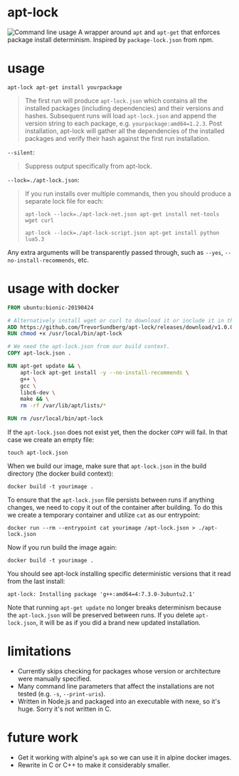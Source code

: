 # apt-lock
![Command line usage](https://trevorsundberg.github.io/apt-lock.gif)
A wrapper around `apt` and `apt-get` that enforces package install determinism. Inspired by `package-lock.json` from npm.

# usage
`apt-lock apt-get install yourpackage`

>The first run will produce `apt-lock.json` which contains all the installed packages (including dependencies) and their versions and hashes. Subsequent runs will load `apt-lock.json` and append the version string to each package, e.g. `yourpackage:amd64=1.2.3`. Post installation, apt-lock will gather all the dependencies of the installed packages and verify their hash against the first run installation.

`--silent`:

>Suppress output specifically from apt-lock.

`--lock=./apt-lock.json`:

>If you run installs over multiple commands, then you should produce a separate lock file for each:
>
>`apt-lock --lock=./apt-lock-net.json apt-get install net-tools wget curl`
>
>`apt-lock --lock=./apt-lock-script.json apt-get install python lua5.3`

Any extra arguments will be transparently passed through, such as `--yes`, `--no-install-recommends`, etc.

# usage with docker
```dockerfile
FROM ubuntu:bionic-20190424

# Alternatively install wget or curl to download it or include it in the docker build context.
ADD https://github.com/TrevorSundberg/apt-lock/releases/download/v1.0.0/apt-lock-x64 /usr/local/bin/apt-lock
RUN chmod +x /usr/local/bin/apt-lock

# We need the apt-lock.json from our build context.
COPY apt-lock.json .

RUN apt-get update && \
    apt-lock apt-get install -y --no-install-recommends \
    g++ \
    gcc \
    libc6-dev \
    make && \
    rm -rf /var/lib/apt/lists/*

RUN rm /usr/local/bin/apt-lock
```

If the `apt-lock.json` does not exist yet, then the docker `COPY` will fail. In that case we create an empty file:

`touch apt-lock.json`

When we build our image, make sure that `apt-lock.json` in the build directory (the docker build context):

`docker build -t yourimage .`

To ensure that the `apt-lock.json` file persists between runs if anything changes, we need to copy it out of the container after building. To do this we create a temporary container and utilize `cat` as our entrypoint:

`docker run --rm --entrypoint cat yourimage /apt-lock.json > ./apt-lock.json`

Now if you run build the image again:

`docker build -t yourimage .`

You should see apt-lock installing specific deterministic versions that it read from the last install:

`apt-lock: Installing package 'g++:amd64=4:7.3.0-3ubuntu2.1'`

Note that running `apt-get update` no longer breaks determinism because the `apt-lock.json` will be preserved between runs. If you delete `apt-lock.json`, it will be as if you did a brand new updated installation.

# limitations
- Currently skips checking for packages whose version or architecture were manually specified.
- Many command line parameters that affect the installations are not tested (e.g. `-s`, `--print-uris`).
- Written in Node.js and packaged into an executable with nexe, so it's huge. Sorry it's not written in C.

# future work
- Get it working with alpine's `apk` so we can use it in alpine docker images.
- Rewrite in C or C++ to make it considerably smaller.
